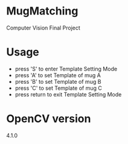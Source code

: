 # MugMatching
Computer Vision Final Project
# Usage
* press 'S' to enter Template Setting Mode
* press 'A' to set Template of mug A
* press 'B' to set Template of mug B
* press 'C' to set Template of mug C
* press return to exit Template Setting Mode
# OpenCV version
4.1.0
